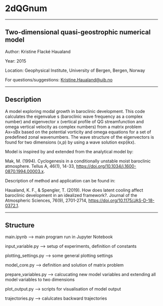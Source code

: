 # 2dQGnum

-------------------------------------------------
Two-dimensional quasi-geostrophic numerical model
-------------------------------------------------

Author: 	Kristine Flacké Haualand

Year: 		2015

Location: 	Geophysical Institute, University of Bergen, Bergen, Norway


For questions/suggestions: Kristine.Haualand@uib.no

-----------
Description
-----------

A model exploring modal growth in baroclinic development. This code calculates the eigenvalue s (baroclinic wave frequency as a complex number) and eigenvector x (vertical profile of QG streamfunction and omega vertical velocity as complex numbers) from a matrix problem Ax=sBx based on the potential vorticity and omega equations for a set of predefined zonal wavenumbers. The wave structure of the eigenvectors is found for two dimensions (x,p) by using a wave solution exp(ikx).


Model is inspired by and extended from the analytical model by:

Mak, M. (1994). Cyclogenesis in a conditionally unstable moist baroclinic atmosphere. Tellus A, 46(1), 14-33, https://doi.org/10.1034/j.1600-0870.1994.00003.x.


Description of method and application can be found in:

Haualand, K. F., & Spengler, T. (2019). How does latent cooling affect baroclinic development in an idealized framework?. Journal of the Atmospheric Sciences, 76(9), 2701-2714, https://doi.org/10.1175/JAS-D-18-0372.1.

---------
Structure
---------

main.ipynb            --> main program run in Jupyter Notebook

input_variable.py     --> setup of experiments, definition of constants

plotting_settings.py  --> some general plotting settings

model_core.py         --> definition and solution of matrix problem

prepare_variables.py  --> calcucating new model variables and extending all model variables to two dimensions

plot_output.py        --> scripts for visualisation of model output

trajectories.py       --> calulcates backward trajectories
